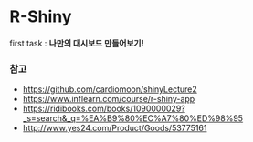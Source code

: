 # R-Shiny

first task : **나만의 대시보드 만들어보기!**

### 참고

* https://github.com/cardiomoon/shinyLecture2
* https://www.inflearn.com/course/r-shiny-app
* https://ridibooks.com/books/1090000029?_s=search&_q=%EA%B9%80%EC%A7%80%ED%98%95
* http://www.yes24.com/Product/Goods/53775161

